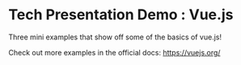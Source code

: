 # Tech Presentation Demo : Vue.js

Three mini examples that show off some of the basics of vue.js!

Check out more examples in the official docs:
https://vuejs.org/


